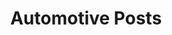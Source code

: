 ---
title: "Automotive Posts"
layout: collection
collection: automotive
permalink: /automotive/
author_profile: true
---